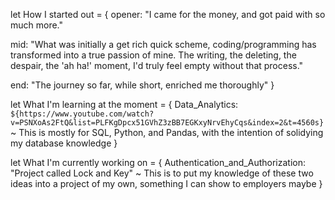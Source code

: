 let How I started out = {
  opener: "I came for the money, and got paid with so much more."

  mid: "What was initially a get rich quick scheme, coding/programming has transformed into a true passion of mine.
    The writing, the deleting, the despair, the 'ah ha!' moment, I'd truly feel empty without that process."

  end: "The journey so far, while short, enriched me thoroughly"
}

let What I'm learning at the moment = {
  Data_Analytics: `${https://www.youtube.com/watch?v=PSNXoAs2FtQ&list=PLFKgDpcx51GVhZ3zBB7EGKxyNrvEhyCqs&index=2&t=4560s}`
    ~ This is mostly for SQL, Python, and Pandas, with the intention of solidying my database knowledge
}

let What I'm currently working on = {
  Authentication_and_Authorization: "Project called Lock and Key"
    ~ This is to put my knowledge of these two ideas into a project of my own, something I can show to employers maybe
}


<!--
**Malekkos/Malekkos** is a ✨ _special_ ✨ repository because its `README.md` (this file) appears on your GitHub profile.

Here are some ideas to get you started:

- 🔭 I’m currently working on ...
- 🌱 I’m currently learning ...
- 👯 I’m looking to collaborate on ...
- 🤔 I’m looking for help with ...
- 💬 Ask me about ...
- 📫 How to reach me: ...
- 😄 Pronouns: ...
- ⚡ Fun fact: ...
-->
